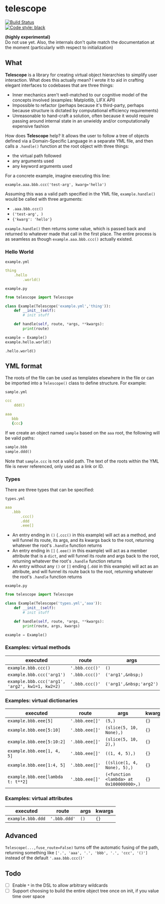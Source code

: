 # telescope

[![Build Status](https://travis-ci.org/coreygirard/telescope.svg?branch=master)](https://travis-ci.org/coreygirard/telescope) <br>
[![Code style: black](https://img.shields.io/badge/code%20style-black-000000.svg)](https://github.com/ambv/black)

**(highly experimental)** <br>
Do not use yet. Also, the internals don't quite match the documentation at the moment (particularly with respect to initialization)

## What

**Telescope** is a library for creating virtual object hierarchies to simplify user interaction. What does this actually mean? I wrote it to aid in crafting elegant interfaces to codebases that are three things:
- Inner mechanics aren't well-matched to our cognitive model of the concepts involved (examples: Matplotlib, LIFX API)
- Impossible to refactor (perhaps because it's third-party, perhaps because structure is dictated by computational efficiency requirements)
- Unreasonable to hand-craft a solution, often because it would require passing around internal state in an unwieldy and/or computationally expensive fashion

How does **Telescope** help? It allows the user to follow a tree of objects defined via a Domain-Specific Language in a separate YML file, and then calls a `.handle()` function at the root object with three things:

- the virtual path followed
- any arguments used
- any keyword arguments used

For a concrete example, imagine executing this line:

`example.aaa.bbb.ccc('test-arg', kwarg='hello')`

Assuming this was a valid path specified in the YML file, `example.handle()` would be called with three arguments:

- `.aaa.bbb.ccc()`
- `('test-arg', )`
- `{'kwarg': 'hello'}`

`example.handle()` then returns some value, which is passed back and returned to whatever made that call in the first place. The entire process is as seamless as though `example.aaa.bbb.ccc()` actually existed.



### Hello World

`example.yml`
```yml
thing
    .hello
        .world()
```

`example.py`
```python
from telescope import Telescope

class Example(Telescope('example.yml','thing')):
    def __init__(self):
        # init stuff

    def handle(self, route, *args, **kwargs):
        print(route)

example = Example()
example.hello.world()
```
```
.hello.world()
```


## YML format

The roots of the file can be used as templates elsewhere in the file or can be imported into a `Telescope()` class to define structure. For example:

`sample.yml`
```yml
ccc
    ddd()

aaa
   bbb
   {ccc}
```

If we create an object named `sample` based on the `aaa` root, the following will be valid paths:

```python
sample.bbb
sample.ddd()
```

Note that `sample.ccc` is not a valid path. The text of the roots within the YML file is never referenced, only used as a link or ID.

### Types

There are three types that can be specified:

`types.yml`
```yml
aaa
   .bbb
       .ccc()
       .ddd
       .eee[]
```

- An entry ending in `()` (`.ccc()` in this example) will act as a method, and will funnel its route, its args, and its kwargs back to the root, returning whatever the root's `.handle` function returns
- An entry ending in `[]` (`.eee()` in this example) will act as a member attribute that is a `dict`, and will funnel its route and args back to the root, returning whatever the root's `.handle` function returns
- An entry without any `()` or `[]` ending (`.ddd` in this example) will act as an attribute, and will funnel its route back to the root, returning whatever the root's `.handle` function returns


`example.py`
```python
from telescope import Telescope

class Example(Telescope('types.yml','aaa')):
    def __init__(self):
        # init stuff

    def handle(self, route, *args, **kwargs):
        print(route, args, kwargs)

example = Example()
```

### Examples: virtual methods

executed | route | args | kwargs
--- | --- | --- | ---
`example.bbb.ccc()` | `'.bbb.ccc()'` | `()` | `{}`
`example.bbb.ccc('arg1')` | `'.bbb.ccc()'` | `('arg1',&nbsp;)` | `{}`
`example.bbb.ccc('arg1', 'arg2', kw1=1, kw2=2)` | `'.bbb.ccc()'` | `('arg1',&nbsp;'arg2')` | `{'kw1':1,&nbsp;'kw2':2}`



### Examples: virtual dictionaries

executed | route | args | kwargs
--- | --- | --- | ---
`example.bbb.eee[5]` | `'.bbb.eee[]'` | `(5,)` | `{}`
`example.bbb.eee[5:10]` | `'.bbb.eee[]'` | `(slice(5, 10, None),)` | `{}`
`example.bbb.eee[5:10:2]` | `'.bbb.eee[]'` | `(slice(5, 10, 2),)` | `{}`
`example.bbb.eee[1, 4, 5]` | `'.bbb.eee[]'` | `((1, 4, 5),)` | `{}`
`example.bbb.eee[1:4, 5]` | `'.bbb.eee[]'` | `((slice(1, 4, None), 5),)` | `{}`
`example.bbb.eee[lambda t: t**2]` | `'.bbb.eee[]'` | `(<function <lambda> at 0x100000000>,)` | `{}`



### Examples: virtual attributes


executed | route | args | kwargs
--- | --- | --- | ---
`example.bbb.ddd` | `'.bbb.ddd'` | `()` | `{}`










## Advanced

`Telescope(...,fuse_route=False)` turns off the automatic fusing of the path, returning something like `['.', 'aaa', '.', 'bbb', '.', 'ccc', '()']` instead of the default `'.aaa.bbb.ccc()'`

## Todo

- [ ] Enable `*` in the DSL to allow arbitrary wildcards
- [ ] Support choosing to build the entire object tree once on init, if you value time over space
